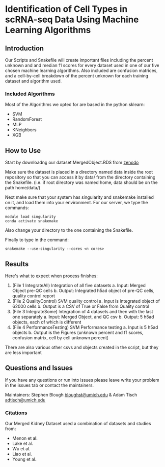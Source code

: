 # Identification of Cell Types in scRNA-seq Data Using Machine Learning Algorithms

## Introduction
Our Scripts and Snakefile will create important files including the percent unknown and and median f1 scores for every dataset used in one of our five chosen machine learning  algorithms. Also included are confusion matrices, and a cell-by-cell breakdown of the percent unknown for each training dataset and algorithm used.

### Included Algorithms
Most of the Algorithms we opted for are based in the python sklearn:
- SVM
- RandomForest
- MLP
- KNeighbors
- XGB

## How to Use

Start by downloadng our dataset MergedObject.RDS from [zenodo](https://zenodo.org/record/4671060#.YG5Dby1h0YI)

Make sure the dataset is placed in a directory named data inside the root repository so that you can access it by data/ from the directory containing the Snakefile. (i.e. if root directory was named home, data should be on the path home/data/)

Next make sure that your system has singularity and snakemake installed on it, and load them into your environment. For our server, we type the commands: 
```
module load singularity 
conda activate snakemake
```
Also change your directory to the one containing the Snakefile.

Finally to type in the command: 
```
snakemake --use-singularity --cores <n cores>
```
## Results
Here's what to expect when process finishes:
1. (File 1 IntegrateAll) Integration of all five datasets
        a. Input: Merged Object pre-QC cells
        b. Output: Integrated h5ad object of pre-QC cells, quality control report
2. (File 2 QualityControl) SVM quality control
        a. Input is Integrated object of 62000 cells
        b. Output is a CSV of True or False from Quality control
3. (File 3 IntegrateSome) Integration of 4 datasets and then with the last one separately
        a. Input: Merged Object, and QC csv
        b. Output: 5 h5ad objects, each of which is different
4. (File 4 PerformanceTesting) SVM Performance testing
        a. Input is 5 h5ad objects 
        b. Output is the Figures (unknown percent and f1 scores, confusion matrix, cell by cell unknown percent)

There are also various other csvs and objects created in the script, but they are less important

## Questions and Issues
If you have any questions or run into issues please leave write your problem in the issues tab or contact the maintainers.

Maintainers: Stephen Blough <bloughst@umich.edu> & Adam Tisch <adtisch@umich.edu>

### Citations
Our Merged Kidney Dataset used a combination of datasets and studies from:
- Menon et al.
- Lake et al.
- Wu et al.
- Liao et al.
- Young et al.



